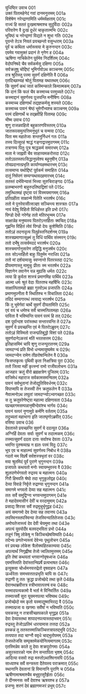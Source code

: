 युधिष्ठिर उवाच	001  
उक्तं पितामहेनेदं गवां दानमनुत्तमम्	001a  
विशेषेण नरेन्द्राणामिति धर्ममवेक्षताम्	001c  
राज्यं हि सततं दुःखमाश्रमाश्च सुदुर्विदाः	002a  
परिवारेण वै दुःखं दुर्धरं चाकृतात्मभिः	002c  
भूयिष्ठं च नरेन्द्राणां विद्यते न शुभा गतिः	002e  
पूयन्ते तेऽत्र नियतं प्रयच्छन्तो वसुन्धराम्	003a  
पूर्वं च कथिता धर्मास्त्वया मे कुरुनन्दन	003c  
एवमेव गवामुक्तं प्रदानं ते नृगेण ह	004a  
ऋषिणा नाचिकेतेन पूर्वमेव निदर्शितम्	004c  
वेदोपनिषदे चैव सर्वकर्मसु दक्षिणा	005a  
सर्वक्रतुषु चोद्दिष्टं भूमिर्गावोऽथ काञ्चनम्	005c  
तत्र श्रुतिस्तु परमा सुवर्णं दक्षिणेति वै	006a  
एतदिच्छाम्यहं श्रोतुं पितामह यथातथम्	006c  
किं सुवर्णं कथं जातं कस्मिन्काले किमात्मकम्	007a  
किं दानं किं फलं चैव कस्माच्च परमुच्यते	007c  
कस्माद्दानं सुवर्णस्य पूजयन्ति मनीषिणः	008a  
कस्माच्च दक्षिणार्थं तद्यज्ञकर्मसु शस्यते	008c  
कस्माच्च पावनं श्रेष्ठं भूमेर्गोभ्यश्च काञ्चनम्	009a  
परमं दक्षिणार्थे च तद्ब्रवीहि पितामह	009c  
भीष्म उवाच	010  
शृणु राजन्नवहितो बहुकारणविस्तरम्	010a  
जातरूपसमुत्पत्तिमनुभूतं च यन्मया	010c  
पिता मम महातेजाः शन्तनुर्निधनं गतः	011a  
तस्य दित्सुरहं श्राद्धं गङ्गाद्वारमुपागमम्	011c  
तत्रागम्य पितुः पुत्र श्राद्धकर्म समारभम्	012a  
माता मे जाह्नवी चैव साहाय्यमकरोत्तदा	012c  
ततोऽग्रतस्तपःसिद्धानुपवेश्य बहूनृषीन्	013a  
तोयप्रदानात्प्रभृति कार्याण्यहमथारभम्	013c  
तत्समाप्य यथोद्दिष्टं पूर्वकर्म समाहितः	014a  
दातुं निर्वपणं सम्यग्यथावदहमारभम्	014c  
ततस्तं दर्भविन्यासं भित्त्वा सुरुचिराङ्गदः	015a  
प्रलम्बाभरणो बाहुरुदतिष्ठद्विशां पते	015c  
तमुत्थितमहं दृष्ट्वा परं विस्मयमागमम्	016a  
प्रतिग्रहीता साक्षान्मे पितेति भरतर्षभ	016c  
ततो मे पुनरेवासीत्सञ्ज्ञा सञ्चिन्त्य शास्त्रतः	017a  
नायं वेदेषु विहितो विधिर्हस्त इति प्रभो	017c  
पिण्डो देयो नरेणेह ततो मतिरभून्मम	017e  
साक्षान्नेह मनुष्यस्य पितरोऽन्तर्हिताः क्वचित्	018a  
गृह्णन्ति विहितं त्वेवं पिण्डो देयः कुशेष्विति	018c  
ततोऽहं तदनादृत्य पितुर्हस्तनिदर्शनम्	019a  
शास्त्रप्रमाणात्सूक्ष्मं तु विधिं पार्थिव संस्मरन्	019c  
ततो दर्भेषु तत्सर्वमददं भरतर्षभ	020a  
शास्त्रमार्गानुसारेण तद्विद्धि मनुजर्षभ	020c  
ततः सोऽन्तर्हितो बाहुः पितुर्मम नराधिप	021a  
ततो मां दर्शयामासुः स्वप्नान्ते पितरस्तदा	021c  
प्रीयमाणास्तु मामूचुः प्रीताः स्म भरतर्षभ	022a  
विज्ञानेन तवानेन यन्न मुह्यसि धर्मतः	022c  
त्वया हि कुर्वता शास्त्रं प्रमाणमिह पार्थिव	023a  
आत्मा धर्मः श्रुतं वेदाः पितरश्च महर्षिभिः	023c  
साक्षात्पितामहो ब्रह्मा गुरवोऽथ प्रजापतिः	024a  
प्रमाणमुपनीता वै स्थितिश्च न विचालिता	024c  
तदिदं सम्यगारब्धं त्वयाद्य भरतर्षभ	025a  
किं तु भूमेर्गवां चार्थे सुवर्णं दीयतामिति	025c  
एवं वयं च धर्मश्च सर्वे चास्मत्पितामहाः	026a  
पाविता वै भविष्यन्ति पावनं परमं हि तत्	026c  
दश पूर्वान्दश परांस्तथा सन्तारयन्ति ते	027a  
सुवर्णं ये प्रयच्छन्ति एवं मे पितरोऽब्रुवन्	027c  
ततोऽहं विस्मितो राजन्प्रतिबुद्धो विशां पते	028a  
सुवर्णदानेऽकरवं मतिं भरतसत्तम	028c  
इतिहासमिमं चापि शृणु राजन्पुरातनम्	029a  
जामदग्न्यं प्रति विभो धन्यमायुष्यमेव च	029c  
जामदग्न्येन रामेण तीव्ररोषान्वितेन वै	030a  
त्रिःसप्तकृत्वः पृथिवी कृता निःक्षत्रिया पुरा	030c  
ततो जित्वा महीं कृत्स्नां रामो राजीवलोचनः	031a  
आजहार क्रतुं वीरो ब्रह्मक्षत्रेण पूजितम्	031c  
वाजिमेधं महाराज सर्वकामसमन्वितम्	032a  
पावनं सर्वभूतानां तेजोद्युतिविवर्धनम्	032c  
विपाप्मापि स तेजस्वी तेन क्रतुफलेन वै	033a  
नैवात्मनोऽथ लघुतां जामदग्न्योऽभ्यगच्छत	033c  
स तु क्रतुवरेणेष्ट्वा महात्मा दक्षिणावता	034a  
पप्रच्छागमसम्पन्नानृषीन्देवांश्च भार्गवः	034c  
पावनं यत्परं नॄणामुग्रे कर्मणि वर्तताम्	035a  
तदुच्यतां महाभागा इति जातघृणोऽब्रवीत्	035c  
वसिष्ठ उवाच	036  
देवतास्ते प्रयच्छन्ति सुवर्णं ये ददत्युत	036a  
अग्निर्हि देवताः सर्वाः सुवर्णं च तदात्मकम्	036c  
तस्मात्सुवर्णं ददता दत्ताः सर्वाश्च देवताः	037a  
भवन्ति पुरुषव्याघ्र न ह्यतः परमं विदुः	037c  
भूय एव च माहात्म्यं सुवर्णस्य निबोध मे	038a  
गदतो मम विप्रर्षे सर्वशस्त्रभृतां वर	038c  
मया श्रुतमिदं पूर्वं पुराणे भृगुनन्दन	039a  
प्रजापतेः कथयतो मनोः स्वायम्भुवस्य वै	039c  
शूलपाणेर्भगवतो रुद्रस्य च महात्मनः	040a  
गिरौ हिमवति श्रेष्ठे तदा भृगुकुलोद्वह	040c  
देव्या विवाहे निर्वृत्ते रुद्राण्या भृगुनन्दन	041a  
समागमे भगवतो देव्या सह महात्मनः	041c  
ततः सर्वे समुद्विग्ना भगवन्तमुपागमन्	041e  
ते महादेवमासीनं देवीं च वरदामुमाम्	042a  
प्रसाद्य शिरसा सर्वे रुद्रमूचुर्भृगूद्वह	042c  
अयं समागमो देव देव्या सह तवानघ	043a  
तपस्विनस्तपस्विन्या तेजस्विन्यातितेजसः	043c  
अमोघतेजास्त्वं देव देवी चेयमुमा तथा	043e  
अपत्यं युवयोर्देव बलवद्भविता प्रभो	044a  
तन्नूनं त्रिषु लोकेषु न किञ्चिच्छेषयिष्यति	044c  
तदेभ्यः प्रणतेभ्यस्त्वं देवेभ्यः पृथुलोचन	045a  
वरं प्रयच्छ लोकेश त्रैलोक्यहितकाम्यया	045c  
अपत्यार्थं निगृह्णीष्व तेजो ज्वलितमुत्तमम्	045e  
इति तेषां कथयतां भगवान्गोवृषध्वजः	046a  
एवमस्त्विति देवांस्तान्विप्रर्षे प्रत्यभाषत	046c  
इत्युक्त्वा चोर्ध्वमनयत्तद्रेतो वृषवाहनः	047a  
ऊर्ध्वरेताः समभवत्ततःप्रभृति चापि सः	047c  
रुद्राणी तु ततः क्रुद्धा प्रजोच्छेदे तथा कृते	048a  
देवानथाब्रवीत्तत्र स्त्रीभावात्परुषं वचः	048c  
यस्मादपत्यकामो वै भर्ता मे विनिवर्तितः	049a  
तस्मात्सर्वे सुरा यूयमनपत्या भविष्यथ	049c  
प्रजोच्छेदो मम कृतो यस्माद्युष्माभिरद्य वै	050a  
तस्मात्प्रजा वः खगमाः सर्वेषां न भविष्यति	050c  
पावकस्तु न तत्रासीच्छापकाले भृगूद्वह	051a  
देवा देव्यास्तथा शापादनपत्यास्तदाभवन्	051c  
रुद्रस्तु तेजोऽप्रतिमं धारयामास तत्तदा	052a  
प्रस्कन्नं तु ततस्तस्मात्किञ्चित्तत्रापतद्भुवि	052c  
तत्पपात तदा चाग्नौ ववृधे चाद्भुतोपमम्	053a  
तेजस्तेजसि सम्पृक्तमेकयोनित्वमागतम्	053c  
एतस्मिन्नेव काले तु देवाः शक्रपुरोगमाः	054a  
असुरस्तारको नाम तेन सन्तापिता भृशम्	054c  
आदित्या वसवो रुद्रा मरुतोऽथाश्विनावपि	055a  
साध्याश्च सर्वे सन्त्रस्ता दैतेयस्य पराक्रमात्	055c  
स्थानानि देवतानां हि विमानानि पुराणि च	056a  
ऋषीणामाश्रमाश्चैव बभूवुरसुरैर्हृताः	056c  
ते दीनमनसः सर्वे देवाश्च ऋषयश्च ह	057a  
प्रजग्मुः शरणं देवं ब्रह्माणमजरं प्रभुम्	057c  

